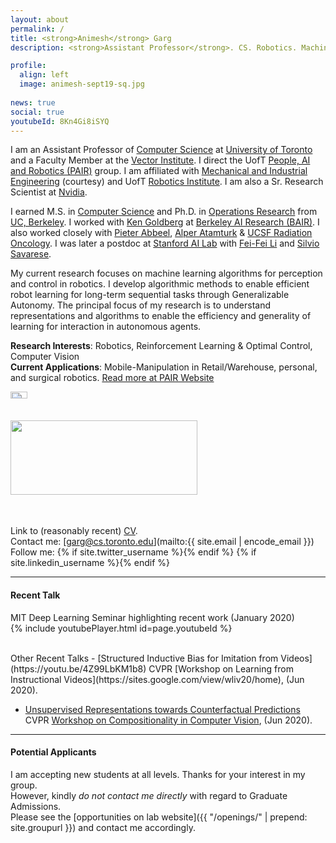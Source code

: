 ```yaml
---
layout: about
permalink: /
title: <strong>Animesh</strong> Garg
description: <strong>Assistant Professor</strong>. CS. Robotics. Machine Learning. 

profile:
  align: left
  image: animesh-sept19-sq.jpg
 
news: true
social: true
youtubeId: 8Kn4Gi8iSYQ
---
```


I am an Assistant Professor of [Computer Science](https://web.cs.toronto.edu/) at [University of Toronto](https://www.utoronto.ca/) and a Faculty Member at the [Vector Institute](https://vectorinstitute.ai/). I direct the UofT [People, AI and Robotics (PAIR)](http://pairlab.github.io/) group.
I am affiliated with [Mechanical and Industrial Engineering](https://mie.utoronto.ca) (courtesy) and UofT [Robotics Institute](https://robotics.utoronto.ca/).
I am also a Sr. Research Scientist at [Nvidia](https://www.nvidia.com/en-us/research/).

I earned M.S. in [Computer Science](http://www.eecs.berkeley.edu/Research/Areas/AI/) and Ph.D. in [Operations Research](http://ieor.berkeley.edu) from [UC, Berkeley](http://www.berkeley.edu). I worked with [Ken Goldberg](http://goldberg.berkeley.edu/) at [Berkeley AI Research (BAIR)](http://bair.berkeley.edu). I also worked closely with [Pieter Abbeel](http://www.cs.berkeley.edu/~pabbeel), [Alper Atamturk](http://www.ieor.berkeley.edu/~atamturk/) & [UCSF Radiation Oncology](http://radonc.ucsf.edu/). I was later a postdoc at [Stanford AI Lab](http://ai.stanford.edu/) with [Fei-Fei Li](http://svl.stanford.edu) and [Silvio Savarese](http://svl.stanford.edu/silvio/).

My current research focuses on machine learning algorithms for perception and control in robotics. I develop algorithmic methods to enable efficient robot learning for long-term sequential tasks through Generalizable Autonomy. The principal focus of my research is to understand representations and algorithms to enable the efficiency and generality of learning for interaction in autonomous agents.

**Research Interests**: Robotics, Reinforcement Learning & Optimal Control, Computer Vision  
**Current Applications**: Mobile-Manipulation in Retail/Warehouse, personal, and surgical robotics. 
[Read more at PAIR Website](http://www.pair.toronto.edu)   
<div class="img_row" style="height: 200px;">
	<a href="http://www.pair.toronto.edu">
    	<img class="col one left" src="{{ site.baseurl }}/assets/img/pair-logo-sq.png" style="width: 23%; height: auto; object-fit: contain;" alt="" title="PAIR Lab"/>    	
	</a>
	<a href="http://www.pair.toronto.edu/projects">
    	<img class="col two left" src="{{ site.baseurl }}/assets/img/real-robots-garg.png" style="width: 77%; height: auto; object-fit: contain;" alt="" title="Suturing"/>    
	</a>	
</div>

Link to (reasonably recent) <a href="{{ '/assets/pdf/garg-cv.pdf' | prepend: site.baseurl | prepend: site.url }}">CV</a>.  
Contact me: [garg@cs.toronto.edu](mailto:{{ site.email | encode_email }})  
Follow me: {% if site.twitter_username %}<a href="https://twitter.com/{{ site.twitter_username }}" target="_blank" title="Twitter"><i class="fab fa-twitter"></i></a>{% endif %}  {% if site.linkedin_username %}<a href="https://www.linkedin.com/in/{{ site.linkedin_username }}" target="_blank" title="LinkedIn"><i class="fab fa-linkedin"></i></a>{% endif %} 

--- 

#### **Recent Talk**    

MIT Deep Learning Seminar highlighting recent work (January 2020)  
{% include youtubePlayer.html id=page.youtubeId %}

<br>
Other Recent Talks
- [Structured Inductive Bias for Imitation from Videos](https://youtu.be/4Z99LbKM1b8)  
CVPR [Workshop on Learning from Instructional Videos](https://sites.google.com/view/wliv20/home), (Jun 2020).   

- [Unsupervised Representations towards Counterfactual Predictions](/assets/pdf/garg-composition-vision-cvprw20.pdf)  
CVPR [Workshop on Compositionality in Computer Vision](http://ai.stanford.edu/~jingweij/cicv/), (Jun 2020).      

--- 

#### **Potential Applicants**   

I am accepting new students at all levels. Thanks for your interest in my group.   
However, kindly *do not contact me directly* with regard to Graduate Admissions.  
Please see the [opportunities on lab website]({{  "/openings/" | prepend: site.groupurl  }}) and contact me accordingly.

<!-- 
UofT PhD and Postdocs: Please send me a brief [email](mailto:{{ site.email | encode_email }}) about collaboration or advising.  
*Current* [UofT Undergraduate/Masters](https://forms.gle/BtFqLGV33kC5FXAu9).  
*External* [Postdoc and Research Scientist](https://forms.gle/TWJr36iDucTmDWQX7).    
*External* [Visiting Scholars](https://forms.gle/ouy1RR8mtC3GNXki7).  
 -->
 <!-- address: >
    <p>555 your office number</p>
    <p>123 your address street</p>
    <p>Your City, State 12345</p>
 -->